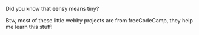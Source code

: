 Did you know that eensy means tiny?

Btw, most of these little webby projects are from freeCodeCamp, they help me learn this stuff!
